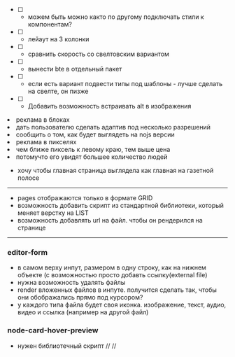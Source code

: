 - [ ] - можем быть можно както по другому подключать стили к компонентам?
- [ ] - лейаут на 3 колонки
- [ ] - сравнить скорость со свелтовским вариантом
- [ ] - вынести bte в отдельный пакет
- [ ] - если есть вариант подвести типы под шаблоны - лучше сделать на свелте, он пизже
- [ ] - Добавить возможность встраивать alt в изображения

<li>реклама в блоках</li>
<li>дать пользователю сделать адаптив под несколько разрешений</li>
<li>сообщить о том, как будет выглядеть на nojs версии</li>

<li>реклама в пикселях</li>
<li>чем ближе пиксель к левому краю, тем выше цена</li>
<li>потомучто его увидят большее количество людей</li>

- хочу чтобы главная страница выглядела как главная на газетной полосе

---

- pages отображаются только в формате GRID
- возможность добавить скрипт из стандартной библиотеки, который меняет верстку на LIST
- возможность добавлять url на файл. чтобы он рендерился на странице

---

### editor-form

- в самом верху инпут, размером в одну строку, как на нижнем объекте (с возможностью просто добавть ссылку(external file)
- нужна возможность удалять файлы
- render вложенных файлов в инпуте. получится сделать так, чтобы они обображались прямо под курсором?
- у каждого типа файла будет своя иконка. изображениe, текст, аудио, видео и ссылка (например на другой файл)

### node-card-hover-preview

- нужен библиотечный скрипт
  // <!-- TODO как отображать хавер, чтобы он читался? Не всплывающее окно, а, кажется -->
  // <!-- это называется POP-UP, размером в 2 колонки -->
